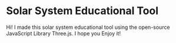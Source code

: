 # Solar System Educational Tool

Hi! I made this solar system educational tool using the open-source JavaScript Library Three.js. I hope you Enjoy it!